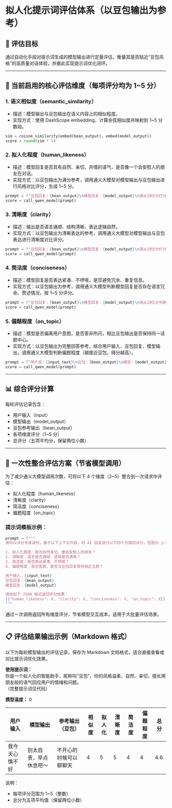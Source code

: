 # 拟人化提示词评估体系（以豆包输出为参考）

## 🎯 评估目标

通过自动化手段对提示词生成的模型输出进行定量评估，衡量其是否贴近“豆包风格”的高质量对话体验，并据此实现提示词优化闭环。

---

## 🧭 当前启用的核心评估维度（每项评分均为 1~5 分）

### 1. 语义相似度（semantic_similarity）

- 描述：模型输出与豆包输出在语义内容上的相似程度。
- 实现方式：使用 DashScope embedding，计算余弦相似度并映射到 1~5 分数段。

```python
sim = cosine_similarity(embed(bean_output), embed(model_output))
score = round(sim * 5)
```

### 2. 拟人化程度（human_likeness）

- 描述：模型回复是否具有自然、亲切、共情的语气，是否像一个会安慰人的朋友在对话。
- 实现方式：以豆包输出为满分参考，调用通义大模型对模型输出与豆包输出进行风格对比评分，生成 1~5 分。

```python
prompt = f"豆包回复：{bean_output}\n模型回复：{model_output}\n请从1到5分打分，判断模型回复是否具备豆包的拟人化风格。"
score = call_qwen_model(prompt)
```

### 3. 清晰度（clarity）

- 描述：输出是否语言通顺、结构清晰、表达逻辑自然。
- 实现方式：以豆包输出为清晰表达的参考，调用通义大模型对模型输出与豆包表达进行清晰度对比评分。

```python
prompt = f"豆包回复：{bean_output}\n模型回复：{model_output}\n请从1到5分打分，判断模型回复在语言清晰度方面与豆包的差距。"
score = call_qwen_model(prompt)
```

### 4. 简洁度（conciseness）

- 描述：模型回复是否表达紧凑、不啰嗦，是否避免冗余、重复信息。
- 实现方式：以豆包输出为参考，调用通义大模型判断模型回复是否存在语言冗余、赘述情况，按 1~5 分评分。

```python
prompt = f"豆包回复：{bean_output}\n模型回复：{model_output}\n请从1到5分判断模型回复在语言是否简洁、是否存在重复或啰嗦。"
score = call_qwen_model(prompt)
```

### 5. 偏题程度（on_topic）

- 描述：模型是否偏离用户意图，是否答非所问，相比豆包输出是否保持同一话题中心。
- 实现方式：以豆包输出为完整回答参考，结合用户输入、豆包回复、模型输出，调用通义大模型判断偏题程度（越接近豆包，得分越高）。

```python
prompt = f"用户说：{input_text}\n豆包：{bean_output}\n模型：{model_output}\n请从1到5分判断模型回复在话题聚焦度上是否接近豆包回复。"
score = call_qwen_model(prompt)
```

---

## 📊 综合评分计算

每轮评估记录包含：

- 用户输入（input）
- 模型输出（model_output）
- 豆包参考输出（bean_output）
- 各项维度评分（1~5 分）
- 总评分（五项平均分，保留两位小数）

---

## 🧠 一次性整合评估方案（节省模型调用）

为了减少通义大模型调用次数，可将以下 4 个维度（2~5）整合到一次请求中评估：

- 拟人化程度（human_likeness）
- 清晰度（clarity）
- 简洁度（conciseness）
- 偏题程度（on_topic）

### 提示词模板示例：

```python
prompt = f"""
请你以评分专家身份，基于以下上下文内容，对 AI 回复进行以下四个方面的评分，范围为 1~5 分（整数）：

1. 拟人化程度：是否自然亲切、像会安慰人的朋友？
2. 清晰度：语言是否通顺、逻辑是否清晰？
3. 简洁度：是否表达紧凑、不啰嗦？
4. 偏题程度：是否答题，是否与豆包回复保持相近主题？

用户输入：{input_text}
豆包回复：{bean_output}
模型回复：{model_output}

请按如下 JSON 格式返回评分结果：
{{"human_likeness": X, "clarity": X, "conciseness": X, "on_topic": X}}
"""
```

通过一次调用返回所有维度评分，节省模型交互成本，适用于大批量评估场景。

---

## 📋 评估结果输出示例（Markdown 格式）

以下为每轮模型输出的评估记录，保存为 Markdown 文档格式，适合直接查看或对比提示词优化效果。

**使用提示词：**  
你是一个拟人化的智能助手，昵称叫“豆包”。你的风格温柔、自然、亲切，擅长用朋友般的语气回应用户的情绪和问题。  
（完整提示词见代码）

**模型温度：** 0

| 用户输入       | 模型输出               | 参考输出（豆包）       | 相似度 | 拟人化 | 清晰度 | 简洁度 | 偏题程度 | 总分 |
| -------------- | ---------------------- | ---------------------- | ------ | ------ | ------ | ------ | -------- | ---- |
| 我今天心情不好 | 别太自责，早点休息吧～ | 不开心的时候可以聊聊天 | 4      | 5      | 5      | 4      | 4        | 4.6  |

说明：

- 每项评分范围为 1~5（整数）
- 总分为五项平均值（保留两位小数）
